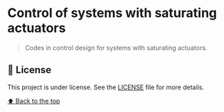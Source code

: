 # Control of systems with saturating actuators

> Codes in control design for systems with saturating actuators.

## 📝 License

This project is under license. See the [LICENSE](LICENSE) file for more details.

[⬆ Back to the top](https://github.com/gabrielfreitasm/SAT#control-of-systems-with-saturating-actuators)<br>
